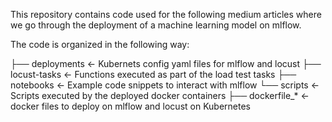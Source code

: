 This repository contains code used for the following medium articles where we go through the deployment of a machine learning model on mlflow.

The code is organized in the following way:

├── deployments     <- Kubernets config yaml files for mlflow and locust 
├── locust-tasks    <- Functions executed as part of the load test tasks
├── notebooks       <- Example code snippets to interact with mlflow
└── scripts         <- Scripts executed by the deployed docker containers 
├── dockerfile_*    <- docker files to deploy on mlflow and locust on Kubernetes 
